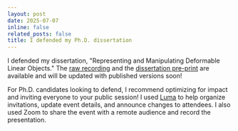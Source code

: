 ```yaml
---
layout: post
date: 2025-07-07
inline: false
related_posts: false
title: I defended my Ph.D. dissertation
---
```


I defended my dissertation, "Representing and Manipulating Deformable Linear Objects." The [raw recording](https://www.youtube.com/watch?v=Ff0a62h3UrA) and the [dissertation pre-print](https://drive.google.com/file/d/1r7gHWHW2pjzgisU_qMGzgNsFsd8_9uhw/view?usp=sharing) are available and will be updated with published versions soon! 

For Ph.D. candidates looking to defend, I recommend optimizing for impact and inviting everyone to your public session! I used [Luma](https://lu.ma/7m0w1lhc) to help organize invitations, update event details, and announce changes to attendees. I also used Zoom to share the event with a remote audience and record the presentation.
